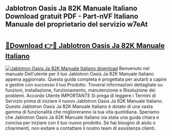 ## Jablotron Oasis Ja 82K Manuale Italiano Download gratuit PDF - Part-nVF Italiano Manuale del proprietario del servizio w7eAt

# <h2><a href="http://dfc7w1q.blite.top/?on=Jablotron+Oasis+Ja+82K+Manuale+Italiano">🔗Download 👉🔴 Jablotron Oasis Ja 82K Manuale Italiano</a></h2>

[![Jablotron Oasis Ja 82K Manuale Italiano download](https://i.imgur.com/lujVjoI.png)](http://dfc7w1q.blite.top/?on=Jablotron+Oasis+Ja+82K+Manuale+Italiano)
Benvenuto nel manuale Dell'utente per il tuo Jablotron Oasis Ja 82K Manuale Italiano appena aggiornato. Questa guida completa è progettata per aiutarti a capire e gestire con successo il tuo Prodotto. Troverai informazioni dettagliate su funzioni, installazione, funzionamento, manutenzione e Risoluzione dei problemi. Accordo Utente IMPORTANTE Si prega di leggere i Termini di Servizio prima di iniziare il nuovo Jablotron Oasis Ja 82K Manuale Italiano. Questo Jablotron Oasis Ja 82K Manuale Italiano è dotato di una vasta gamma di funzionalità che miglioreranno la tua vita quotidiana. Speriamo che Jablotron Oasis Ja 82K Manuale Italiano sia stata una guida chiara e concisa per iniziare con il tuo nuovo prodotto. Se hai bisogno di aiuto o chiarimenti, non esitare a contattare il nostro team di assistenza clienti.
